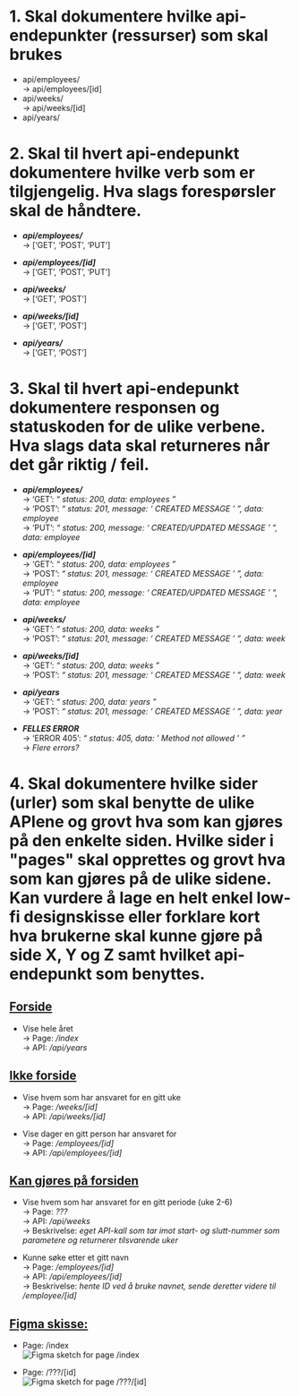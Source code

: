 # 1. Skal dokumentere hvilke api-endepunkter (ressurser) som skal brukes #
- api/employees/ <br />
  → api/employees/[id]
- api/weeks/ <br />
  → api/weeks/[id]
- api/years/ <br />

# 2. Skal til hvert api-endepunkt dokumentere hvilke verb som er tilgjengelig. Hva slags forespørsler skal de håndtere. #
- ***api/employees/*** <br />
→ [‘GET’, ‘POST’, ‘PUT’]

- ***api/employees/[id]*** <br />
→ [‘GET’, ‘POST’, ‘PUT’]

- ***api/weeks/*** <br />
→ [‘GET’, ‘POST’]

- ***api/weeks/[id]*** <br />
→ [‘GET’, ‘POST’]

- ***api/years/*** <br />
→ [‘GET’, ‘POST’]

# 3. Skal til hvert api-endepunkt dokumentere responsen og statuskoden for de ulike verbene. Hva slags data skal returneres når det går riktig / feil. #
- ***api/employees/*** <br />
→ ‘GET’: *“ status: 200, data: employees ”* <br />
→ ‘POST’: *“ status: 201, message: ‘ CREATED MESSAGE ’ ”, data: employee* <br />
→ ‘PUT’: *“ status: 200, message: ‘ CREATED/UPDATED MESSAGE ’ ”, data: employee*<br />

- ***api/employees/[id]*** <br />
→ ‘GET’: *“ status: 200, data: employees ”* <br />
→ ‘POST’: *“ status: 201, message: ‘ CREATED MESSAGE ’ ”, data: employee* <br />
→ ‘PUT’: *“ status: 200, message: ‘ CREATED/UPDATED MESSAGE ’ ”, data: employee*<br />

- ***api/weeks/*** <br />
→ ‘GET’: *“ status: 200, data: weeks ”* <br />
→ ‘POST’: *“ status: 201, message: ‘ CREATED MESSAGE ’ ”, data: week* <br />

- ***api/weeks/[id]*** <br />
→ ‘GET’: *“ status: 200, data: weeks ”* <br />
→ ‘POST’: *“ status: 201, message: ‘ CREATED MESSAGE ’ ”, data: week* <br />

- ***api/years*** <br />
→ ‘GET’: *“ status: 200, data: years ”* <br />
→ ‘POST’: *“ status: 201, message: ‘ CREATED MESSAGE ’ ”, data: year* <br />

- ***FELLES ERROR*** <br />
→ ‘ERROR 405’: *“ status: 405, data: ' Method not allowed ' ”* <br />
→ *Flere errors?* <br />

# 4. Skal dokumentere hvilke sider (urler) som skal benytte de ulike APIene og grovt hva som kan gjøres på den enkelte siden. Hvilke sider i "pages" skal opprettes og grovt hva som kan gjøres på de ulike sidene. Kan vurdere å lage en helt enkel low-fi designskisse eller forklare kort hva brukerne skal kunne gjøre på side X, Y og Z samt hvilket api-endepunkt som benyttes. #
## <ins> Forside </ins> ##
- Vise hele året <br />
→ Page: */index* <br />
→ API: */api/years* <br />

## <ins> Ikke forside </ins> ##
- Vise hvem som har ansvaret for en gitt uke <br />
→ Page: */weeks/[id]* <br />
→ API: */api/weeks/[id]* <br />

- Vise dager en gitt person har ansvaret for <br />
→ Page: */employees/[id]* <br />
→ API: */api/employees/[id]* <br />

## <ins> Kan gjøres på forsiden </ins> ##
- Vise hvem som har ansvaret for en gitt periode (uke 2-6)  <br />
→ Page: *???* <br />
→ API: */api/weeks* <br />
→ Beskrivelse: *eget API-kall som tar imot start- og slutt-nummer som parametere og returnerer tilsvarende uker* <br />

- Kunne søke etter et gitt navn  <br />
→ Page: */employees/[id]* <br />
→ API: */api/employees/[id]* <br />
→ Beskrivelse: *hente ID ved å bruke navnet, sende deretter videre til /employee/[id]* <br />

## <ins> Figma skisse: </ins> ##
* Page: /index <br />
![Figma sketch for page /index](sketch.jpg)

* Page: /???/[id] <br />
![Figma sketch for page /???/[id]](sketch.jpg)
